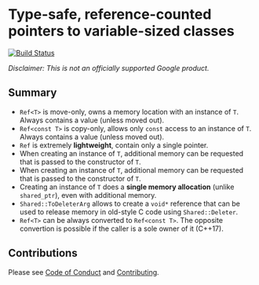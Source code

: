 # Type-safe, reference-counted pointers to variable-sized classes

[![Build Status](https://travis-ci.com/ppetr/refcounted-var-sized-class.svg?branch=main)](https://travis-ci.com/ppetr/refcounted-var-sized-class)

_*Disclaimer:* This is not an officially supported Google product._

## Summary

- `Ref<T>` is move-only, owns a memory location with an instance of `T`.
  Always contains a value (unless moved out).
- `Ref<const T>` is copy-only, allows only `const` access to an instance of
  `T`. Always contains a value (unless moved out).
- `Ref` is extremely **lightweight**, contain only a single pointer.
- When creating an instance of `T`, additional memory can be
  requested that is passed to the constructor of `T`.
- When creating an instance of `T`, additional memory can be requested that
  is passed to the constructor of `T`.
 - Creating an instance of `T` does a **single memory allocation** (unlike
   `shared_ptr`), even with additional memory.
- `Shared::ToDeleterArg` allows to create a `void*` reference that can be used
  to release memory in old-style C code using `Shared::Deleter`.
- `Ref<T>` can be always converted to `Ref<const T>`.
  The opposite convertion is possible if the caller is a sole owner of it
  (C++17).

## Contributions

Please see [Code of Conduct](docs/code-of-conduct.md) and [Contributing](docs/contributing.md).
